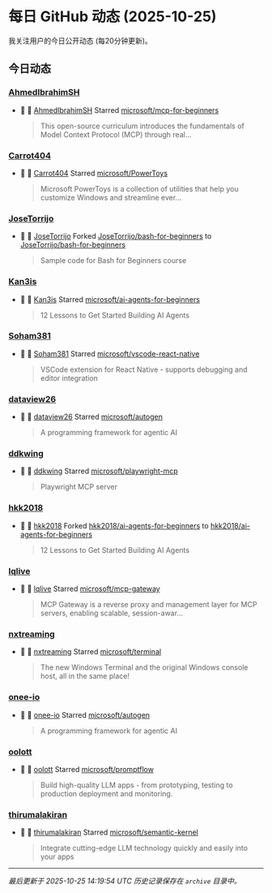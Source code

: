 # 每日 GitHub 动态 (2025-10-25)

我关注用户的今日公开动态 (每20分钟更新)。

## 今日动态

### [AhmedIbrahimSH](https://github.com/AhmedIbrahimSH)
- 🌟 👤 [AhmedIbrahimSH](https://github.com/AhmedIbrahimSH) Starred [microsoft/mcp-for-beginners](https://github.com/microsoft/mcp-for-beginners)
  > This open-source curriculum introduces the fundamentals of Model Context Protocol (MCP) through real...

### [Carrot404](https://github.com/Carrot404)
- 🌟 👤 [Carrot404](https://github.com/Carrot404) Starred [microsoft/PowerToys](https://github.com/microsoft/PowerToys)
  > Microsoft PowerToys is a collection of utilities that help you customize Windows and streamline ever...

### [JoseTorrijo](https://github.com/JoseTorrijo)
- 🍴 👤 [JoseTorrijo](https://github.com/JoseTorrijo) Forked [JoseTorrijo/bash-for-beginners](https://github.com/JoseTorrijo/bash-for-beginners) to [JoseTorrijo/bash-for-beginners](https://github.com/JoseTorrijo/bash-for-beginners)
  > Sample code for Bash for Beginners course

### [Kan3is](https://github.com/Kan3is)
- 🌟 👤 [Kan3is](https://github.com/Kan3is) Starred [microsoft/ai-agents-for-beginners](https://github.com/microsoft/ai-agents-for-beginners)
  > 12 Lessons to Get Started Building AI Agents

### [Soham381](https://github.com/Soham381)
- 🌟 👤 [Soham381](https://github.com/Soham381) Starred [microsoft/vscode-react-native](https://github.com/microsoft/vscode-react-native)
  > VSCode extension for React Native - supports debugging and editor integration

### [dataview26](https://github.com/dataview26)
- 🌟 👤 [dataview26](https://github.com/dataview26) Starred [microsoft/autogen](https://github.com/microsoft/autogen)
  > A programming framework for agentic AI

### [ddkwing](https://github.com/ddkwing)
- 🌟 👤 [ddkwing](https://github.com/ddkwing) Starred [microsoft/playwright-mcp](https://github.com/microsoft/playwright-mcp)
  > Playwright MCP server

### [hkk2018](https://github.com/hkk2018)
- 🍴 👤 [hkk2018](https://github.com/hkk2018) Forked [hkk2018/ai-agents-for-beginners](https://github.com/hkk2018/ai-agents-for-beginners) to [hkk2018/ai-agents-for-beginners](https://github.com/hkk2018/ai-agents-for-beginners)
  > 12 Lessons to Get Started Building AI Agents

### [lqlive](https://github.com/lqlive)
- 🌟 👤 [lqlive](https://github.com/lqlive) Starred [microsoft/mcp-gateway](https://github.com/microsoft/mcp-gateway)
  > MCP Gateway is a reverse proxy and management layer for MCP servers, enabling scalable, session-awar...

### [nxtreaming](https://github.com/nxtreaming)
- 🌟 👤 [nxtreaming](https://github.com/nxtreaming) Starred [microsoft/terminal](https://github.com/microsoft/terminal)
  > The new Windows Terminal and the original Windows console host, all in the same place!

### [onee-io](https://github.com/onee-io)
- 🌟 👤 [onee-io](https://github.com/onee-io) Starred [microsoft/autogen](https://github.com/microsoft/autogen)
  > A programming framework for agentic AI

### [oolott](https://github.com/oolott)
- 🌟 👤 [oolott](https://github.com/oolott) Starred [microsoft/promptflow](https://github.com/microsoft/promptflow)
  > Build high-quality LLM apps - from prototyping, testing to production deployment and monitoring.

### [thirumalakiran](https://github.com/thirumalakiran)
- 🌟 👤 [thirumalakiran](https://github.com/thirumalakiran) Starred [microsoft/semantic-kernel](https://github.com/microsoft/semantic-kernel)
  > Integrate cutting-edge LLM technology quickly and easily into your apps


---
*最后更新于 2025-10-25 14:19:54 UTC*
*历史记录保存在 `archive` 目录中。*
